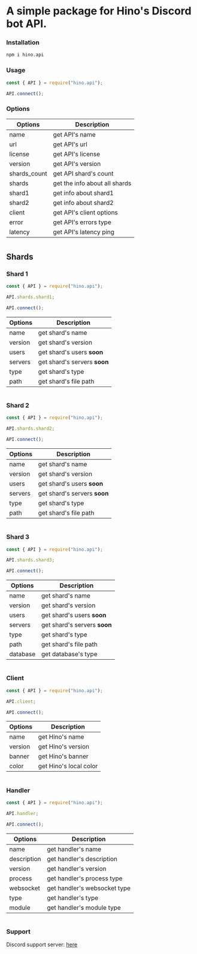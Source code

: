 # A simple package for Hino's Discord bot API.


### Installation
```sh
npm i hino.api
```

### Usage
```js
const { API } = require("hino.api");

API.connect();
```

### Options

| Options | Description |
| - | - |
|name| get API's name|
url| get API's url|
|license| get API's license|
version| get API's version|
|shards_count| get API shard's count|
shards| get the info about all shards|
|shard1| get info about shard1|
shard2| get info about shard2|
|client| get API's client options|
error| get API's errors type|
| latency | get API's latency ping|

#


## Shards


### Shard 1

```js
const { API } = require("hino.api");

API.shards.shard1;

API.connect();
```

| Options| Description|
| - | - |
| name |  get shard's name |
| version | get shard's version |
| users | get shard's users **soon**|
| servers | get shard's servers **soon**|
| type | get shard's type|
| path | get shard's file path |

#

### Shard 2

```js
const { API } = require("hino.api");

API.shards.shard2;

API.connect();
```

| Options| Description|
| - | - |
| name |  get shard's name |
| version | get shard's version |
| users | get shard's users **soon**|
| servers | get shard's servers **soon**|
| type | get shard's type|
| path | get shard's file path |

#

### Shard 3

```js
const { API } = require("hino.api");

API.shards.shard3;

API.connect();
```

| Options| Description|
| - | - |
| name |  get shard's name |
| version | get shard's version |
| users | get shard's users **soon**|
| servers | get shard's servers **soon**|
| type | get shard's type|
| path | get shard's file path |
| database | get database's type |

#

### Client

```js
const { API } = require("hino.api");

API.client;

API.connect();
```
| Options| Description|
| - | - |
| name | get Hino's name |
| version | get Hino's version |
| banner | get Hino's banner |
| color | get Hino's local color |

#

### Handler

```js
const { API } = require("hino.api");

API.handler;

API.connect();
```
| Options| Description|
| - | - |
| name | get handler's name |
| description | get handler's description|
| version | get handler's version|
| process | get handler's process type|
| websocket | get handler's websocket type|
| type | get handler's type|
| module | get handler's module type | 

#

### Support
Discord support server: [here](https://discord.gg/yWkcRmZt6B)